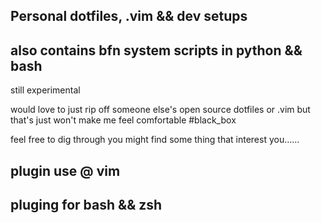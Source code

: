 ## Personal dotfiles, .vim && dev setups 
## also contains bfn system scripts in python && bash
still experimental

would love to just rip off someone else's open source dotfiles or .vim but that's just won't make me feel comfortable #black_box

feel free to dig through you might find some thing that interest you......



## plugin use @ vim 



## pluging for bash && zsh





